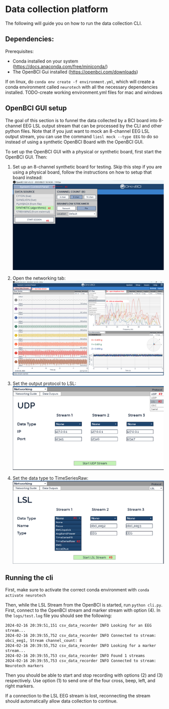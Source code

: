 # Data collection platform

The following will guide you on how to run the data collection CLI.

## Dependencies:

Prerequisites:

- Conda installed on your system (https://docs.anaconda.com/free/miniconda/)
- The OpenBCI Gui installed (https://openbci.com/downloads)

If on linux, do `conda env create -f environment.yml`, which will create a conda environment called `neurotech` with all the necessary dependencies installed. TODO-create working environment.yml files for mac and windows

## OpenBCI GUI setup

The goal of this section is to funnel the data collected by a BCI board into 8-channel EEG LSL output stream that can be processed by the CLI and other python files. Note that if you just want to mock an 8-channel EEG LSL output stream, you can use the command `liesl mock --type EEG` to do so instead of using a synthetic OpenBCI Board with the OpenBCI GUI.

To set up the OpenBCI GUI with a physical or synthetic board, first start the OpenBCI GUI. Then:

1. Set up an 8-channel synthetic board for testing. Skip this step if you are using a physical board, follow the instructions on how to setup that board instead:
   ![image](./images/bci-step-1.png)

2. Open the networking tab:
   ![image](./images/bci-step-2.jpg)

3. Set the output protocol to LSL:
   ![image](./images/bci-step-3.png)

4. Set the data type to TimeSeriesRaw:
   ![image](./images/bci-step-4.png)

## Running the cli

First, make sure to activate the correct conda environment with `conda activate neurotech`

Then, while the LSL Stream from the OpenBCI is started, run `python cli.py`.
First, connect to the OpenBCI stream and marker stream with option (4). In the `logs/test.log` file you should see the following:

```
2024-02-16 20:39:51,151 csv_data_recorder INFO Looking for an EEG stream...
2024-02-16 20:39:55,752 csv_data_recorder INFO Connected to stream: obci_eeg1, Stream channel_count: 8
2024-02-16 20:39:55,752 csv_data_recorder INFO Looking for a marker stream...
2024-02-16 20:39:55,753 csv_data_recorder INFO Found 1 streams
2024-02-16 20:39:55,753 csv_data_recorder INFO Connected to stream: Neurotech markers
```

Then you should be able to start and stop recording with options (2) and (3) respectively.
Use option (1) to send one of the four cross, beep, left, and right markers.

If a connection to the LSL EEG stream is lost, reconnecting the stream should automatically allow data collection to continue.

